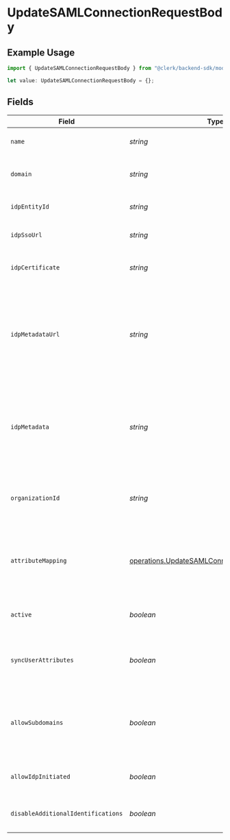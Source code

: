 # UpdateSAMLConnectionRequestBody

## Example Usage

```typescript
import { UpdateSAMLConnectionRequestBody } from "@clerk/backend-sdk/models/operations";

let value: UpdateSAMLConnectionRequestBody = {};
```

## Fields

| Field                                                                                                                               | Type                                                                                                                                | Required                                                                                                                            | Description                                                                                                                         |
| ----------------------------------------------------------------------------------------------------------------------------------- | ----------------------------------------------------------------------------------------------------------------------------------- | ----------------------------------------------------------------------------------------------------------------------------------- | ----------------------------------------------------------------------------------------------------------------------------------- |
| `name`                                                                                                                              | *string*                                                                                                                            | :heavy_minus_sign:                                                                                                                  | The name of the new SAML Connection                                                                                                 |
| `domain`                                                                                                                            | *string*                                                                                                                            | :heavy_minus_sign:                                                                                                                  | The domain to use for the new SAML Connection                                                                                       |
| `idpEntityId`                                                                                                                       | *string*                                                                                                                            | :heavy_minus_sign:                                                                                                                  | The entity id as provided by the IdP                                                                                                |
| `idpSsoUrl`                                                                                                                         | *string*                                                                                                                            | :heavy_minus_sign:                                                                                                                  | The SSO url as provided by the IdP                                                                                                  |
| `idpCertificate`                                                                                                                    | *string*                                                                                                                            | :heavy_minus_sign:                                                                                                                  | The x509 certificated as provided by the IdP                                                                                        |
| `idpMetadataUrl`                                                                                                                    | *string*                                                                                                                            | :heavy_minus_sign:                                                                                                                  | The URL which serves the IdP metadata. If present, it takes priority over the corresponding individual properties and replaces them |
| `idpMetadata`                                                                                                                       | *string*                                                                                                                            | :heavy_minus_sign:                                                                                                                  | The XML content of the IdP metadata file. If present, it takes priority over the corresponding individual properties                |
| `organizationId`                                                                                                                    | *string*                                                                                                                            | :heavy_minus_sign:                                                                                                                  | The ID of the organization to which users of this SAML Connection will be added                                                     |
| `attributeMapping`                                                                                                                  | [operations.UpdateSAMLConnectionAttributeMapping](../../models/operations/updatesamlconnectionattributemapping.md)                  | :heavy_minus_sign:                                                                                                                  | Define the atrtibute name mapping between Identity Provider and Clerk's user properties                                             |
| `active`                                                                                                                            | *boolean*                                                                                                                           | :heavy_minus_sign:                                                                                                                  | Activate or de-activate the SAML Connection                                                                                         |
| `syncUserAttributes`                                                                                                                | *boolean*                                                                                                                           | :heavy_minus_sign:                                                                                                                  | Controls whether to update the user's attributes in each sign-in                                                                    |
| `allowSubdomains`                                                                                                                   | *boolean*                                                                                                                           | :heavy_minus_sign:                                                                                                                  | Allow users with an email address subdomain to use this connection in order to authenticate                                         |
| `allowIdpInitiated`                                                                                                                 | *boolean*                                                                                                                           | :heavy_minus_sign:                                                                                                                  | Enable or deactivate IdP-initiated flows                                                                                            |
| `disableAdditionalIdentifications`                                                                                                  | *boolean*                                                                                                                           | :heavy_minus_sign:                                                                                                                  | Enable or deactivate additional identifications                                                                                     |